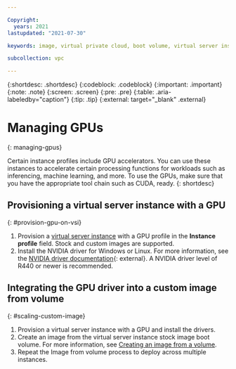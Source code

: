 ```yaml
---

Copyright:
  years: 2021
lastupdated: "2021-07-30"

keywords: image, virtual private cloud, boot volume, virtual server instance, instance, gpu, graphics processing unit, set up gpu

subcollection: vpc

---
```


{:shortdesc: .shortdesc}
{:codeblock: .codeblock}
{:important: .important}
{:note: .note}
{:screen: .screen}
{:pre: .pre}
{:table: .aria-labeledby="caption"}
{:tip: .tip}
{:external: target="_blank" .external}


# Managing GPUs
{: managing-gpus}

Certain instance profiles include GPU accelerators. You can use these instances to accelerate certain processing functions for workloads such as inferencing, machine learning, and more. To use the GPUs, make sure that you have the appropriate tool chain such as CUDA, ready.
{: shortdesc}


## Provisioning a virtual server instance with a GPU
{: #provision-gpu-on-vsi}

1. Provision a [virtual server instance](/docs/vpc?topic=vpc-creating-virtual-servers) with a GPU profile in the **Instance profile** field. <!--For more information, see [Instance profiles](/docs/vpc?topic=vpc-profiles#gpu).--> Stock and custom images are supported.
2. Install the NVIDIA driver for Windows or Linux. For more information, see the [NVIDIA driver documentation](https://docs.nvidia.com/datacenter/tesla/index.html){: external}. A NVIDIA driver level of R440 or newer is recommended.

## Integrating the GPU driver into a custom image from volume
{: #scaling-custom-image}

1. Provision a virtual server instance with a GPU and install the drivers.
2. Create an image from the virtual server instance stock image boot volume. For more information, see [Creating an image from a volume](/docs/vpc?topic=vpc-create-ifv&interface=ui).
3. Repeat the Image from volume process to deploy across multiple instances.
